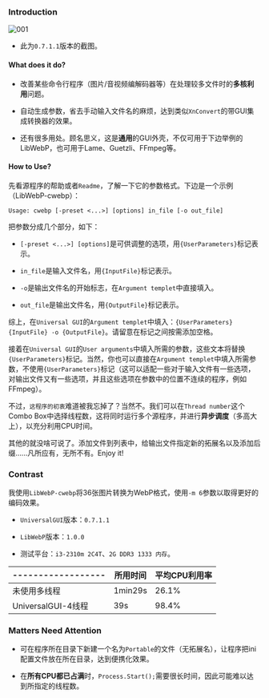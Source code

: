### Introduction

![001](https://s1.ax1x.com/2018/07/26/Pt7lQO.png)

* 此为`0.7.1.1`版本的截图。

#### What does it do?

* 改善某些命令行程序（图片/音视频编解码器等）在处理较多文件时的**多核利用**问题。

* 自动生成参数，省去手动输入文件名的麻烦，达到类似`XnConvert`的带GUI集成转换器的效果。

* 还有很多用处。顾名思义，这是**通用**的GUI外壳，不仅可用于下边举例的LibWebP，也可用于Lame、Guetzli、FFmpeg等。

#### How to Use?

先看源程序的帮助或者`Readme`，了解一下它的参数格式。下边是一个示例（LibWebP-cwebp）：

```
Usage: cwebp [-preset <...>] [options] in_file [-o out_file]
```

把参数分成几个部分，如下：

* `[-preset <...>] [options]`是可供调整的选项，用`{UserParameters}`标记表示。

* `in_file`是输入文件名，用`{InputFile}`标记表示。

* `-o`是输出文件名的开始标志，在`Argument templet`中直接填入。

* `out_file`是输出文件名，用`{OutputFile}`标记表示。

综上，在`Universal GUI`的`Argument templet`中填入：`{UserParameters} {InputFile} -o {OutputFile}`。请留意在标记之间按需添加空格。

接着在`Universal GUI`的`User arguments`中填入所需的参数，这些文本将替换`{UserParameters}`标记。当然，你也可以直接在`Argument templet`中填入所需参数，不使用`{UserParameters}`标记（这可以适配一些对于输入文件有一些选项，对输出文件又有一些选项，并且这些选项在参数中的位置不连续的程序，例如FFmpeg）。

不过，`这程序的初衷`难道被我忘掉了？当然不。我们可以在`Thread number`这个Combo Box中选择线程数，这将同时运行多个源程序，并进行**异步调度**（多高大上），以充分利用CPU时间。

其他的就没啥可说了。添加文件到列表中，给输出文件指定新的拓展名以及添加后缀……凡所应有，无所不有。Enjoy it!

### Contrast

我使用`LibWebP-cwebp`将36张图片转换为WebP格式，使用`-m 6`参数以取得更好的编码效果。

* `UniversalGUI`版本：`0.7.1.1`

* `LibWebP`版本：`1.0.0`

* 测试平台：`i3-2310m 2C4T`、`2G DDR3 1333 内存`。

|------------------|所用时间|平均CPU利用率|
|------------------|--------|-------------|
|未使用多线程      | 1min29s|        26.1%|
|UniversalGUI-4线程|     39s|        98.4%|

### Matters Need Attention

* 可在程序所在目录下新建一个名为`Portable`的文件（无拓展名），让程序把ini配置文件放在所在目录，达到便携化效果。

* 在**所有CPU都已占满**时，`Process.Start();`需要很长时间，因此可能难以达到所指定的线程数。